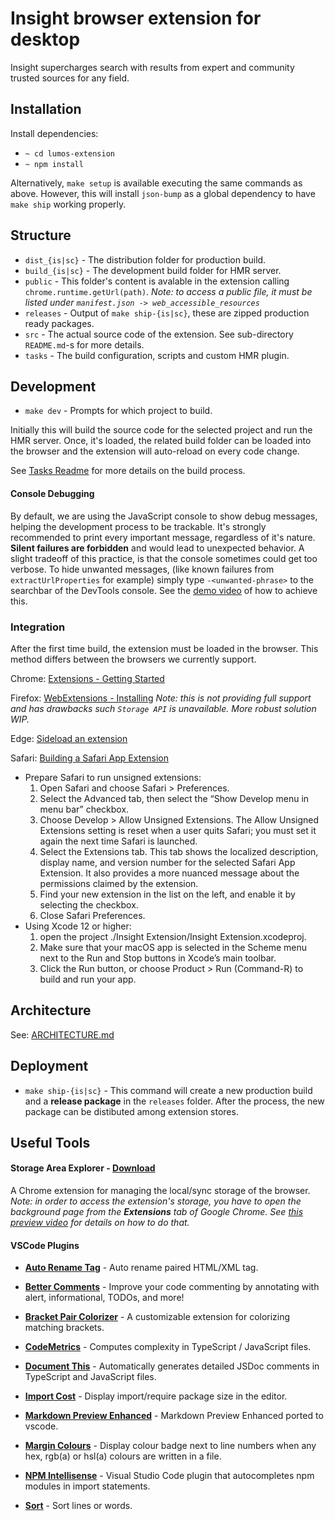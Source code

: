 # Insight browser extension for desktop

Insight supercharges search with results from expert and community trusted sources for any field.

## Installation

Install dependencies:

- `~ cd lumos-extension`
- `~ npm install`

Alternatively, `make setup` is available executing the same commands as above. However, this will install `json-bump` as a global dependency to have `make ship` working properly.

## Structure

- `dist_{is|sc}` - The distribution folder for production build.
- `build_{is|sc}` - The development build folder for HMR server.
- `public` - This folder's content is avalable in the extension calling `chrome.runtime.getUrl(path)`.
*Note: to access a public file, it must be listed under `manifest.json -> web_accessible_resources`*
- `releases` - Output of `make ship-{is|sc}`, these are zipped production ready packages.
- `src` - The actual source code of the extension. See sub-directory `README.md`-s for more details.
- `tasks` - The build configuration, scripts and custom HMR plugin.

## Development

- `make dev`  - Prompts for which project to build.

Initially this will build the source code for the selected project and run the HMR server. Once, it's loaded, the related build folder can be loaded into the browser and the extension will auto-reload on every code change.

See [Tasks Readme](https://github.com/lumosbrowser/lumos-extension/blob/master/tasks/README.md) for more details on the build process.

#### Console Debugging

By default, we are using the JavaScript console to show debug messages, helping the development process to be trackable. It's strongly recommended to print every important message, regardless of it's nature. **Silent failures are forbidden** and would lead to unexpected behavior. A slight tradeoff of this practice, is that the console sometimes could get too verbose. To hide unwanted messages, (like known failures from `extractUrlProperties` for example) simply type `-<unwanted-phrase>` to the searchbar of the DevTools console. See the [demo video](https://share.getcloudapp.com/yAuDQQ6k) of how to achieve this.

### Integration

After the first time build, the extension must be loaded in the browser. This method differs between the browsers we currently support.

Chrome: [Extensions - Getting Started](https://developer.chrome.com/docs/extensions/mv2/getstarted/)

Firefox: [WebExtensions - Installing](https://developer.mozilla.org/en-US/docs/Mozilla/Add-ons/WebExtensions/Your_first_WebExtension#installing)
*Note: this is not providing full support and has drawbacks such `Storage API` is unavailable. More robust solution WIP.*

Edge: [Sideload an extension](https://docs.microsoft.com/en-us/microsoft-edge/extensions-chromium/getting-started/extension-sideloading#:~:text=Open%20the%20edge%3A%2F%2Fextensions,browser%2C%20and%20then%20selecting%20Extensions.&text=On%20the%20extension%20management%20page,bottom%20left%20of%20the%20page.&text=When%20installing%20your%20extension%20for%20the%20first%20time%2C%20choose%20Load%20Unpacked.)

Safari: [Building a Safari App Extension](https://developer.apple.com/documentation/safariservices/safari_app_extensions/building_a_safari_app_extension)
- Prepare Safari to run unsigned extensions:
  1. Open Safari and choose Safari > Preferences.
  2. Select the Advanced tab, then select the “Show Develop menu in menu bar” checkbox.
  3. Choose Develop > Allow Unsigned Extensions. The Allow Unsigned Extensions setting is reset when a user quits Safari; you must set it again the next time Safari is launched.
  4. Select the Extensions tab. This tab shows the localized description, display name, and version number for the selected Safari App Extension. It also provides a more nuanced message about the permissions claimed by the extension.
  5. Find your new extension in the list on the left, and enable it by selecting the checkbox.
  6. Close Safari Preferences.
- Using Xcode 12 or higher:
  1. open the project ./Insight Extension/Insight Extension.xcodeproj.
  2. Make sure that your macOS app is selected in the Scheme menu next to the Run and Stop buttons in Xcode’s main toolbar.
  3. Click the Run button, or choose Product > Run (Command-R) to build and run your app.

## Architecture

See: [ARCHITECTURE.md](docs/ARCHITECTURE.md)

## Deployment

- `make ship-{is|sc}` - This command will create a new production build and a **release package** in the `releases` folder. After the process,
the new package can be distibuted among extension stores.

## Useful Tools

#### Storage Area Explorer - [Download](https://chrome.google.com/webstore/detail/storage-area-explorer/ocfjjjjhkpapocigimmppepjgfdecjkb?hl=en)

A Chrome extension for managing the local/sync storage of the browser. *Note: in order to access the extension's storage, you have to open the background page from the **Extensions** tab of Google Chrome. See [this preview video](https://share.getcloudapp.com/OAuPLDN2) for details on how to do that.*

#### VSCode Plugins

- **[Auto Rename Tag](https://marketplace.visualstudio.com/items?itemName=formulahendry.auto-rename-tag)** - Auto rename paired HTML/XML tag.

- **[Better Comments](https://marketplace.visualstudio.com/items?itemName=aaron-bond.better-comments)** - Improve your code commenting by annotating with alert, informational, TODOs, and more!

- **[Bracket Pair Colorizer](https://marketplace.visualstudio.com/items?itemName=CoenraadS.bracket-pair-colorizer)** - A customizable extension for colorizing matching brackets.

- **[CodeMetrics](https://marketplace.visualstudio.com/items?itemName=kisstkondoros.vscode-codemetrics)** - Computes complexity in TypeScript / JavaScript files.

- **[Document This](https://marketplace.visualstudio.com/items?itemName=oouo-diogo-perdigao.docthis)** - Automatically generates detailed JSDoc comments in TypeScript and JavaScript files.

- **[Import Cost](https://marketplace.visualstudio.com/items?itemName=wix.vscode-import-cost)** - Display import/require package size in the editor.

- **[Markdown Preview Enhanced](https://marketplace.visualstudio.com/items?itemName=shd101wyy.markdown-preview-enhanced)** - Markdown Preview Enhanced ported to vscode.

- **[Margin Colours](https://marketplace.visualstudio.com/items?itemName=chinchiheather.vscode-margin-colours)** - Display colour badge next to line numbers when any hex, rgb(a) or hsl(a) colours are written in a file.

- **[NPM Intellisense](https://marketplace.visualstudio.com/items?itemName=christian-kohler.npm-intellisense)** - Visual Studio Code plugin that autocompletes npm modules in import statements.

- **[Sort](https://marketplace.visualstudio.com/items?itemName=henriiik.vscode-sort)** - Sort lines or words.
